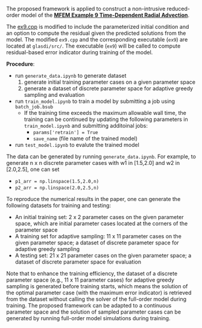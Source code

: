 The proposed  framework is applied to construct a non-intrusive reduced-order model of the [**MFEM Example 9 Time-Dependent Radial Advection**](https://github.com/mfem/mfem/blob/master/examples/ex9.cpp).


The [ex9.cpp](https://github.com/mfem/mfem/blob/master/examples/ex9.cpp) is modified to include the parameterized initial condition and an option to compute the residual given the predicted solutions from the model. The modified `ex9.cpp` and the corresponding executable (`ex9`) are located at `glasdi/src/`. The executable (`ex9`) will be called to compute residual-based error indicator during training of the model.
 
 
**Procedure**:
- run `generate_data.ipynb` to generate dataset
    1. generate initial training parameter cases on a given parameter space
    2. generate a dataset of discrete parameter space for adaptive greedy sampling and evaluation
- run `train_model.ipynb` to train a model by submitting a job using `batch_job.bsub`
    - If the training time exceeds the maximum allowable wall time, the training can be continued by
    updating the following parameters in `train_model.ipynb` and submitting additoinal jobs:
        - `params['retrain'] = True`
        - `save_name` (file name of the trained model)
- run `test_model.ipynb` to evalute the trained model


The data can be generated by running `generate_data.ipynb`. For example, to generate n x n discrete parameter cases with w1 in [1.5,2.0] and w2 in [2.0,2.5], one can set
- `p1_arr = np.linspace(1.5,2.0,n)`
- `p2_arr = np.linspace(2.0,2.5,n)`

To reproduce the numerical results in the paper, one can generate the following datasets for training and testing:
  - An initial training set: 2 x 2 parameter cases on the given parameter space, which are initial parameter cases located at the corners of the parameter space
  - A training set for adaptive sampling: 11 x 11 parameter cases on the given parameter space; a dataset of discrete parameter space for adaptive greedy sampling
  - A testing set: 21 x 21 parameter cases on the given parameter space; a dataset of discrete parameter space for evaluation

Note that to enhance the training efficiency, the dataset of a discrete parameter space (e.g., 11 x 11 parameter cases) for adaptive greedy sampling is generated before training starts, which means the solution of the optimal parameter case (with the maximum error indicator) is retrieved from the dataset without calling the solver of the full-order model during training. The proposed framework can be adapted to a continuous parameter space and the solution of sampled parameter cases can be generated by running full-order model simulations during training.
